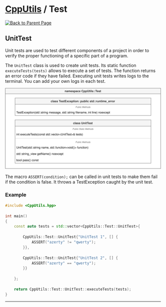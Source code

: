 # [CppUtils](../README.md) / Test

[![Back to Parent Page](https://img.shields.io/badge/-Back_to_Parent_Page-blue?style=for-the-badge)](../README.md)

## UnitTest

Unit tests are used to test different components of a project in order to verify the proper functioning of a specific part of a program.

The ``UnitTest`` class is used to create unit tests. Its static function ``executeTests(tests)`` allows to execute a set of tests.
The function returns an error code if they have failed.
Executing unit tests writes logs to the terminal. You can add your own logs in each test.

<p align="center"><img src="resources/Test.drawio.svg" alt="Test diagram"/></p>

The macro ``ASSERT(condition);`` can be called in unit tests to make them fail if the condition is false.
It throws a TestException caught by the unit test.

### Example
```cpp
#include <CppUtils.hpp>

int main()
{
	const auto tests = std::vector<CppUtils::Test::UnitTest>{

		CppUtils::Test::UnitTest{"UnitTest 1", [] {
			ASSERT("azerty" != "qwerty");
		}},

		CppUtils::Test::UnitTest{"UnitTest 2", [] {
			ASSERT("azerty" == "qwerty");
		}}

	};

	return CppUtils::Test::UnitTest::executeTests(tests);
}
```

---
